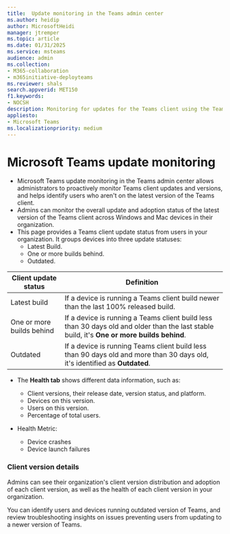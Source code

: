 ```yaml
---
title:  Update monitoring in the Teams admin center
ms.author: heidip
author: MicrosoftHeidi
manager: jtremper
ms.topic: article
ms.date: 01/31/2025
ms.service: msteams
audience: admin
ms.collection: 
- M365-collaboration
- m365initiative-deployteams
ms.reviewer: shals
search.appverid: MET150
f1.keywords:
- NOCSH
description: Monitoring for updates for the Teams client using the Teams admin center.
appliesto: 
- Microsoft Teams
ms.localizationpriority: medium
---
```


# Microsoft Teams update monitoring

- Microsoft Teams update monitoring in the Teams admin center allows administrators to proactively monitor Teams client updates and versions, and helps identify users who aren't on the latest version of the Teams client.
- Admins can monitor the overall update and adoption status of the latest version of the Teams client across Windows and Mac devices in their organization. 
- This page provides a Teams client update status from users in your organization. It groups devices into three update statuses:
  - Latest Build.
  - One or more builds behind.
  - Outdated.

|Client update status      |Definition |
|--------------------------|-----------|
|Latest build              |If a device is running a Teams client build newer than the last 100% released build. |
|One or more builds behind |If a device is running a Teams client build less than 30 days old and older than the last stable build, it's **One or more builds behind**. |
|Outdated                  |If a device is running Teams client build less than 90 days old and more than 30 days old, it's identified as **Outdated**. |

- The **Health tab** shows different data information, such as:
  - Client versions, their release date, version status, and platform.
  - Devices on this version.
  - Users on this version.
  - Percentage of total users.

- Health Metric:
  - Device crashes
  - Device launch failures

### Client version details

Admins can see their organization's client version distribution and adoption of each client version, as well as the health of each client version in your organization.

You can identify users and devices running outdated version of Teams, and review troubleshooting insights on issues preventing users from updating to a newer version of Teams.

